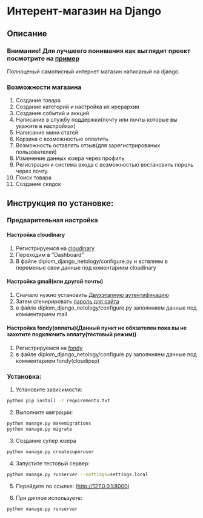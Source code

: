 # Интерент-магазин на Django

## Описание

### Внимание! Для лучшеего понимания как выглядит проект посмотрите на [пример](https://shopwork.herokuapp.com/)

Полноценый самописный интернет магазин написаный на django. 

### Возможности магазина

1. Создание товара
2. Создание категорий и настройка их ирерархии
3. Создание событий и аккций
4. Написание в службу поддержки(почту или почты которые вы укажите в настройках)
5. Написание мини статей
6. Корзина с возможностью оплатить
7. Возможность оставлять отзыв(для зарегистрированых пользователей)
8. Изменение данных юзера через профиль
9. Регистрация и система входа с возможностью востановить пороль через почту.
10. Поиск товара
11. Создание скидок

## Инструкция по установке:

### Предварительная настройка

#### Настройка cloudinary

1. Регистрируемся на [cloudinary](https://cloudinary.com/)
2. Переходим в "Dashboard"
3. В файле diplom_django_netology/configure.py и вствляем в переменые свои данные под коментарием cloudinary

#### Настройка gmail(или другой почты)

1. Сначало нужно установить [Двухэтапную аутентификацию](https://myaccount.google.com/signinoptions/two-step-verification) 
2. Затем сгенирировать [пароль для сайта](https://myaccount.google.com/apppasswords)
3. в файле diplom_django_netology/configure.py заполнняем данные под комментарием mail

#### Настройка fondy(оплаты)(Данный пункт не обязателен пока вы не захотите подключить оплату(тестовый режим))

1. Регистрируемся на [fondy](https://fondy.io/gb/)
2. в файле diplom_django_netology/configure.py заполнняем данные под комментарием fondy(cloudipsp)

### Установка:

 1. Установите зависимости:
```sh
python pip install -r requirements.txt
```
2. Выполните миграции:
```sh
python manage.py makemigrations
python manage.py migrate
```
3. Создание супер юзера
```sh
python manage.py createsuperuser
```
4. Запустите тестовый сервер:
  ```sh
 python manage.py runserver --settings=settings.local
 ```
5. Перейдите по ссылке: (http://127.0.0.1:8000)

6. При диплои используете:
  ```sh
 python manage.py runserver
 ```